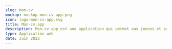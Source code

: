 ```yaml
---
slug: mon-cv
mockup: mockup-mon-cv-app.png
icon: logo-mon-cv-app.svg
title: Mon-cv.app
description: Mon-cv.app est une application qui permet aux jeunes et aux étudiants de créer, en quelques minutes, un CV consultable en ligne. 
type: Application web
date: Juin 2022
---
```

